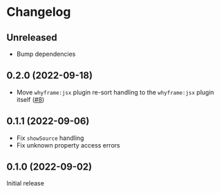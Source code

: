 # Changelog

## Unreleased

- Bump dependencies

## 0.2.0 (2022-09-18)

- Move `whyframe:jsx` plugin re-sort handling to the `whyframe:jsx` plugin itself ([#8](https://github.com/bluwy/whyframe/issues/8))

## 0.1.1 (2022-09-06)

- Fix `showSource` handling
- Fix unknown property access errors

## 0.1.0 (2022-09-02)

Initial release
